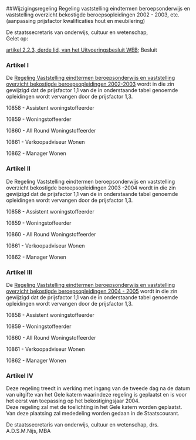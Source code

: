 <meta http-equiv='Content-Type' content='text/html; charset=utf-8' />

##Wijzigingsregeling Regeling vaststelling eindtermen beroepsonderwijs en vaststelling overzicht bekostigde beroepsopleidingen 2002 - 2003, etc. (aanpassing prijsfactor kwalificaties hout en meubilering)

De staatssecretaris van onderwijs, cultuur en wetenschap,  
Gelet op:

[artikel 2.2.3, derde lid, van het Uitvoeringsbesluit WEB](../../../../../../../../../AMvB/uitvoeringsbesluit/web/BWBR0010646/README.md);     Besluit    

### Artikel  I  

De [Regeling Vaststelling eindtermen beroepsonderwijs en vaststelling overzicht bekostigde beroepsopleidingen 2002-2003](../../../../../../../../../ministeriele-regeling/regeling/vaststelling/eindtermen/beroepsonderwijs/en/vaststelling/etc/BWBR0012755/README.md) wordt in die zin gewijzigd dat de prijsfactor 1,1 van de in onderstaande tabel genoemde opleidingen wordt vervangen door de prijsfactor 1,3. 

10858 - Assistent woningstoffeerder  

10859 - Woningstoffeerder  

10860 - All Round Woningstoffeerder  

10861 - Verkoopadviseur Wonen  

10862 - Manager Wonen    

### Artikel  II  

De Regeling Vaststelling eindtermen beroepsonderwijs en vaststelling overzicht bekostigde beroepsopleidingen 2003 -2004 wordt in die zin gewijzigd dat de prijsfactor 1,1 van de in onderstaande tabel genoemde opleidingen wordt vervangen door de prijsfactor 1,3. 

10858 - Assistent woningstoffeerder  

10859 - Woningstoffeerder  

10860 - All Round Woningstoffeerder  

10861 - Verkoopadviseur Wonen  

10862 - Manager Wonen    

### Artikel  III  

De [Regeling Vaststelling eindtermen beroepsonderwijs en vaststelling overzicht bekostigde beroepsopleidingen 2004 - 2005](../../../../../../../../../ministeriele-regeling/regeling/vaststelling/eindtermen/beroepsonderwijs/en/overzicht/bekostigde/etc/BWBR0015550/README.md) wordt in die zin gewijzigd dat de prijsfactor 1,1 van de in onderstaande tabel genoemde opleidingen wordt vervangen door de prijsfactor 1,3. 

10858 - Assistent woningstoffeerder  

10859 - Woningstoffeerder  

10860 - All Round Woningstoffeerder  

10861 - Verkoopadviseur Wonen  

10862 - Manager Wonen    

### Artikel  IV  

Deze regeling treedt in werking met ingang van de tweede dag na de datum van uitgifte van het Gele katern waarindeze regeling is geplaatst en is voor het eerst van toepassing op het bekostigingsjaar 2004.  
Deze regeling zal met de toelichting in het Gele katern worden geplaatst. Van deze plaatsing zal mededeling worden gedaan in de Staatscourant.   

De 
staatssecretaris van onderwijs, cultuur en wetenschap, 
drs. A.D.S.M.Nijs, MBA    
